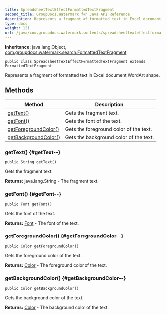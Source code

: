 ```yaml
---
title: SpreadsheetTextEffectFormattedTextFragment
second_title: GroupDocs.Watermark for Java API Reference
description: Represents a fragment of formatted text in Excel document WordArt shape.
type: docs
weight: 121
url: /java/com.groupdocs.watermark.contents/spreadsheettexteffectformattedtextfragment/
---
```

**Inheritance:**
java.lang.Object, [com.groupdocs.watermark.search.FormattedTextFragment](../../com.groupdocs.watermark.search/formattedtextfragment)
```
public class SpreadsheetTextEffectFormattedTextFragment extends FormattedTextFragment
```

Represents a fragment of formatted text in Excel document WordArt shape.
## Methods

| Method | Description |
| --- | --- |
| [getText()](#getText--) | Gets the fragment text. |
| [getFont()](#getFont--) | Gets the font of the text. |
| [getForegroundColor()](#getForegroundColor--) | Gets the foreground color of the text. |
| [getBackgroundColor()](#getBackgroundColor--) | Gets the background color of the text. |
### getText() {#getText--}
```
public String getText()
```


Gets the fragment text.

**Returns:**
java.lang.String - The fragment text.
### getFont() {#getFont--}
```
public Font getFont()
```


Gets the font of the text.

**Returns:**
[Font](../../com.groupdocs.watermark.watermarks/font) - The font of the text.
### getForegroundColor() {#getForegroundColor--}
```
public Color getForegroundColor()
```


Gets the foreground color of the text.

**Returns:**
[Color](../../com.groupdocs.watermark.watermarks/color) - The foreground color of the text.
### getBackgroundColor() {#getBackgroundColor--}
```
public Color getBackgroundColor()
```


Gets the background color of the text.

**Returns:**
[Color](../../com.groupdocs.watermark.watermarks/color) - The background color of the text.
